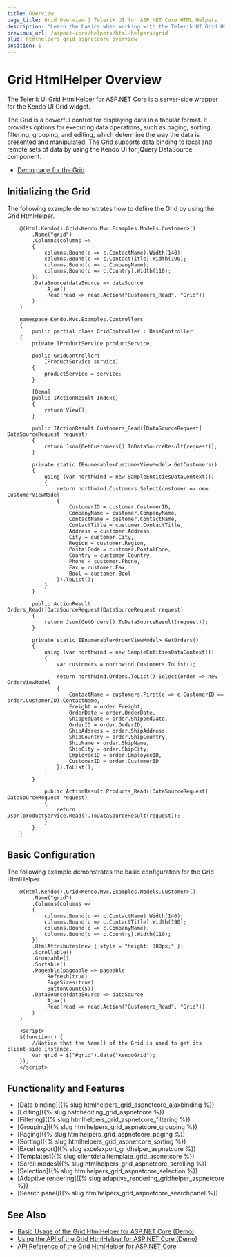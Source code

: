 ```yaml
---
title: Overview
page_title: Grid Overview | Telerik UI for ASP.NET Core HTML Helpers
description: "Learn the basics when working with the Telerik UI Grid HtmlHelper for ASP.NET Core (MVC 6 or ASP.NET Core MVC)."
previous_url: /aspnet-core/helpers/html-helpers/grid
slug: htmlhelpers_grid_aspnetcore_overview
position: 1
---
```


# Grid HtmlHelper Overview

The Telerik UI Grid HtmlHelper for ASP.NET Core is a server-side wrapper for the Kendo UI Grid widget.

The Grid is a powerful control for displaying data in a tabular format. It provides options for executing data operations, such as paging, sorting, filtering, grouping, and editing, which determine the way the data is presented and manipulated. The Grid supports data binding to local and remote sets of data by using the Kendo UI for jQuery DataSource component.

* [Demo page for the Grid](https://demos.telerik.com/aspnet-core/grid/index)

## Initializing the Grid

The following example demonstrates how to define the Grid by using the Grid HtmlHelper.

```Razor
    @(Html.Kendo().Grid<Kendo.Mvc.Examples.Models.Customer>()
		.Name("grid")
		.Columns(columns =>
		{
			columns.Bound(c => c.ContactName).Width(140);
			columns.Bound(c => c.ContactTitle).Width(190);
			columns.Bound(c => c.CompanyName);
			columns.Bound(c => c.Country).Width(110);
		})
		.DataSource(dataSource => dataSource
			.Ajax()
			.Read(read => read.Action("Customers_Read", "Grid"))
		)
    )
```
```Controller
    namespace Kendo.Mvc.Examples.Controllers
    {
	    public partial class GridController : BaseController
    {
        private IProductService productService;

        public GridController(
            IProductService service)
        {
			productService = service;
		}

        [Demo]
        public IActionResult Index()
        {
            return View();
        }

		public IActionResult Customers_Read([DataSourceRequest] DataSourceRequest request)
		{
			return Json(GetCustomers().ToDataSourceResult(request));
		}

		private static IEnumerable<CustomerViewModel> GetCustomers()
		{
            using (var northwind = new SampleEntitiesDataContext())
            {
                return northwind.Customers.Select(customer => new CustomerViewModel
                {
                    CustomerID = customer.CustomerID,
                    CompanyName = customer.CompanyName,
                    ContactName = customer.ContactName,
                    ContactTitle = customer.ContactTitle,
                    Address = customer.Address,
                    City = customer.City,
                    Region = customer.Region,
                    PostalCode = customer.PostalCode,
                    Country = customer.Country,
                    Phone = customer.Phone,
                    Fax = customer.Fax,
                    Bool = customer.Bool
                }).ToList();
            }
		}

		public ActionResult Orders_Read([DataSourceRequest]DataSourceRequest request)
		{
			return Json(GetOrders().ToDataSourceResult(request));
		}

		private static IEnumerable<OrderViewModel> GetOrders()
		{
            using (var northwind = new SampleEntitiesDataContext())
            {
                var customers = northwind.Customers.ToList();

                return northwind.Orders.ToList().Select(order => new OrderViewModel
                {
                    ContactName = customers.First(c => c.CustomerID == order.CustomerID).ContactName,
                    Freight = order.Freight,
                    OrderDate = order.OrderDate,
                    ShippedDate = order.ShippedDate,
                    OrderID = order.OrderID,
                    ShipAddress = order.ShipAddress,
                    ShipCountry = order.ShipCountry,
                    ShipName = order.ShipName,
                    ShipCity = order.ShipCity,
                    EmployeeID = order.EmployeeID,
                    CustomerID = order.CustomerID
                }).ToList();
            }
		}

            public ActionResult Products_Read([DataSourceRequest] DataSourceRequest request)
            {
                return Json(productService.Read().ToDataSourceResult(request));
            }
        }
    }
```

## Basic Configuration

The following example demonstrates the basic configuration for the Grid HtmlHelper.

```
    @(Html.Kendo().Grid<Kendo.Mvc.Examples.Models.Customer>()
		.Name("grid")
		.Columns(columns =>
		{
			columns.Bound(c => c.ContactName).Width(140);
			columns.Bound(c => c.ContactTitle).Width(190);
			columns.Bound(c => c.CompanyName);
			columns.Bound(c => c.Country).Width(110);
		})
		.HtmlAttributes(new { style = "height: 380px;" })
		.Scrollable()
		.Groupable()
		.Sortable()
		.Pageable(pageable => pageable
			.Refresh(true)
			.PageSizes(true)
			.ButtonCount(5))
		.DataSource(dataSource => dataSource
			.Ajax()
			.Read(read => read.Action("Customers_Read", "Grid"))
		)
    )

    <script>
    $(function() {
        //Notice that the Name() of the Grid is used to get its client-side instance.
        var grid = $("#grid").data("kendoGrid");
    });
    </script>
```

## Functionality and Features

* [Data binding]({% slug htmlhelpers_grid_aspnetcore_ajaxbinding %})
* [Editing]({% slug batchediting_grid_aspnetcore %})
* [Filtering]({% slug htmlhelpers_grid_aspnetcore_filtering %})
* [Grouping]({% slug htmlhelpers_grid_aspnetcore_grouping %})
* [Paging]({% slug htmlhelpers_grid_aspnetcore_paging %})
* [Sorting]({% slug htmlhelpers_grid_aspnetcore_sorting %})
* [Excel export]({% slug excelexport_gridhelper_aspnetcore %})
* [Templates]({% slug clientdetailtemplate_grid_aspnetcore %})
* [Scroll modes]({% slug htmlhelpers_grid_aspnetcore_scrolling %})
* [Selection]({% slug htmlhelpers_grid_aspnetcore_selection %})
* [Adaptive rendering]({% slug adaptive_rendering_gridhelper_aspnetcore %})
* [Search panel]({% slug htmlhelpers_grid_aspnetcore_searchpanel %})

## See Also

* [Basic Usage of the Grid HtmlHelper for ASP.NET Core (Demo)](https://demos.telerik.com/aspnet-core/grid/index)
* [Using the API of the Grid HtmlHelper for ASP.NET Core (Demo)](https://demos.telerik.com/aspnet-core/grid/api)
* [API Reference of the Grid HtmlHelper for ASP.NET Core](/api/grid)
